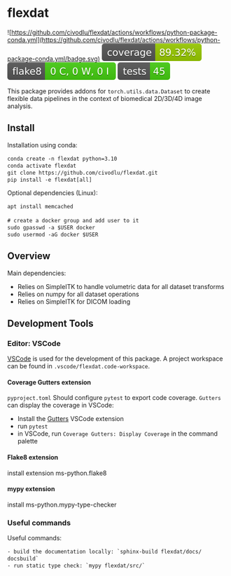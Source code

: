 # flexdat

![https://github.com/civodlu/flexdat/actions/workflows/python-package-conda.yml](https://github.com/civodlu/flexdat/actions/workflows/python-package-conda.yml/badge.svg)
![](ci/badges/coverage.svg)
![](ci/badges/flake.svg)
![](ci/badges/tests.svg)

This package provides addons for `torch.utils.data.Dataset` to create flexible data pipelines in the context of biomedical 2D/3D/4D image analysis.

## Install
Installation using conda:

    conda create -n flexdat python=3.10
    conda activate flexdat
    git clone https://github.com/civodlu/flexdat.git
    pip install -e flexdat[all]

Optional dependencies (Linux):
    
    apt install memcached

    # create a docker group and add user to it
    sudo gpasswd -a $USER docker
    sudo usermod -aG docker $USER

    


## Overview

Main dependencies:
- Relies on SimpleITK to handle volumetric data for all dataset transforms
- Relies on numpy for all dataset operations
- Relies on SimpleITK for DICOM loading


## Development Tools
### Editor: VSCode
[VSCode](https://code.visualstudio.com/) is used for the development of this package. A project workspace can be found in `.vscode/flexdat.code-workspace`.

#### Coverage Gutters extension
`pyproject.toml` Should configure `pytest` to export code coverage. `Gutters` can display the coverage in VSCode:
- Install the [Gutters](https://marketplace.visualstudio.com/items?itemName=ryanluker.vscode-coverage-gutters) VSCode extension
- run `pytest`
- in VSCode, run `Coverage Gutters: Display Coverage` in the command palette

#### Flake8 extension
install extension ms-python.flake8

#### mypy extension
install ms-python.mypy-type-checker

### Useful commands
Useful commands:

    - build the documentation locally: `sphinx-build flexdat/docs/ docsbuild`
    - run static type check: `mypy flexdat/src/`


